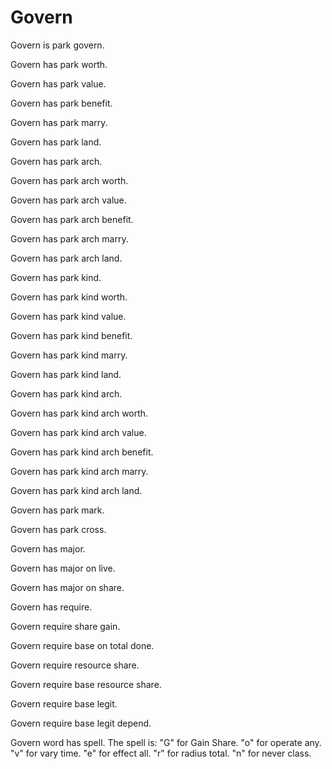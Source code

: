 # Govern

Govern is park govern.

Govern has park worth.

Govern has park value.

Govern has park benefit.

Govern has park marry.

Govern has park land.

Govern has park arch.

Govern has park arch worth.

Govern has park arch value.

Govern has park arch benefit.

Govern has park arch marry.

Govern has park arch land.

Govern has park kind.

Govern has park kind worth.

Govern has park kind value.

Govern has park kind benefit.

Govern has park kind marry.

Govern has park kind land.

Govern has park kind arch.

Govern has park kind arch worth.

Govern has park kind arch value.

Govern has park kind arch benefit.

Govern has park kind arch marry.

Govern has park kind arch land.

Govern has park mark.

Govern has park cross.

Govern has major.

Govern has major on live.

Govern has major on share.

Govern has require.

Govern require share gain.

Govern require base on total done.

Govern require resource share.

Govern require base resource share.

Govern require base legit.

Govern require base legit depend.

Govern word has spell.
The spell is:
"G" for Gain Share.
"o" for operate any.
"v" for vary time.
"e" for effect all.
"r" for radius total.
"n" for never class.
